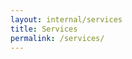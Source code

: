 ```yaml
---
layout: internal/services
title: Services
permalink: /services/
---
```


<!--- This child document initializes the page in Jekyll. -->